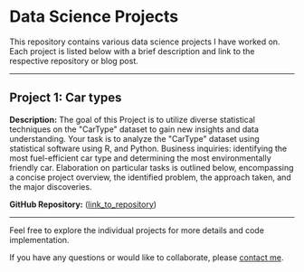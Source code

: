 # Data Science Projects

This repository contains various data science projects I have worked on. Each project is listed below with a brief description and link to the respective repository or blog post.

---

## Project 1: Car types

**Description:** The goal of this Project is to utilize diverse statistical techniques on the "CarType" dataset to gain new insights and data understanding. Your task is to analyze the "CarType" dataset using statistical software using R, and Python. Business inquiries: identifying the most fuel-efficient car type and determining the most environmentally friendly car. Elaboration on particular tasks is outlined below, encompassing a concise project overview, the identified problem, the approach taken, and the major discoveries.

**GitHub Repository:** ([link_to_repository](https://github.com/erickbordam/data-projects/tree/main/car-type))

---

Feel free to explore the individual projects for more details and code implementation.

If you have any questions or would like to collaborate, please [contact me](mailto:your_email@example.com).

